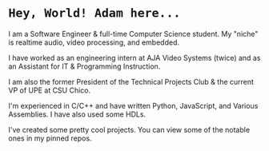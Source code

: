 # `Hey, World! Adam here...`
I am a Software Engineer & full-time Computer Science student. My "niche" is realtime audio, video processing, and embedded.

I have worked as an engineering intern at AJA Video Systems (twice) and as an Assistant for IT & Programming Instruction.

I am also the former President of the Technical Projects Club & the current VP of UPE at CSU Chico.

I'm experienced in C/C++ and have written Python, JavaScript, and Various Assemblies. I have also used some HDLs.

I've created some pretty cool projects. You can view some of the notable ones in my pinned repos.

<!---
AdamUllmann/AdamUllmann is a ✨ special ✨ repository because its `README.md` (this file) appears on your GitHub profile.
You can click the Preview link to take a look at your changes.
--->

